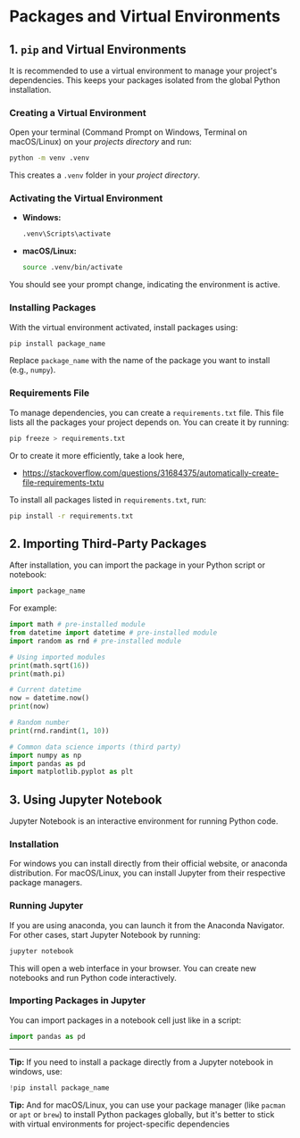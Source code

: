 # Packages and Virtual Environments

## 1. `pip` and Virtual Environments

It is recommended to use a virtual environment to manage your project's dependencies. This keeps your packages isolated from the global Python installation.

### Creating a Virtual Environment

Open your terminal (Command Prompt on Windows, Terminal on macOS/Linux) on your *projects directory* and run:

```bash
python -m venv .venv
```

This creates a `.venv` folder in your *project directory*.

### Activating the Virtual Environment

- **Windows:**

  ```bash
  .venv\Scripts\activate
  ```

- **macOS/Linux:**

  ```bash
  source .venv/bin/activate
  ```

You should see your prompt change, indicating the environment is active.

### Installing Packages

With the virtual environment activated, install packages using:

```bash
pip install package_name
```

Replace `package_name` with the name of the package you want to install (e.g., `numpy`).

### Requirements File

To manage dependencies, you can create a `requirements.txt` file. This file lists all the packages your project depends on.
You can create it by running:

```bash
pip freeze > requirements.txt
```
Or to create it more efficiently, take a look here,
- <https://stackoverflow.com/questions/31684375/automatically-create-file-requirements-txtu>

To install all packages listed in `requirements.txt`, run:

```bash
pip install -r requirements.txt
```

## 2. Importing Third-Party Packages

After installation, you can import the package in your Python script or notebook:

```python
import package_name
```

For example:

```python
import math # pre-installed module
from datetime import datetime # pre-installed module
import random as rnd # pre-installed module

# Using imported modules
print(math.sqrt(16))
print(math.pi)

# Current datetime
now = datetime.now()
print(now)

# Random number
print(rnd.randint(1, 10))

# Common data science imports (third party)
import numpy as np
import pandas as pd
import matplotlib.pyplot as plt
```

## 3. Using Jupyter Notebook

Jupyter Notebook is an interactive environment for running Python code.

### Installation

For windows you can install directly from their official website, or anaconda distribution. For macOS/Linux, you can install Jupyter from their respective package managers.

### Running Jupyter

If you are using anaconda, you can launch it from the Anaconda Navigator. For other cases, start Jupyter Notebook by running:

```bash
jupyter notebook
```

This will open a web interface in your browser. You can create new notebooks and run Python code interactively.

### Importing Packages in Jupyter

You can import packages in a notebook cell just like in a script:

```python
import pandas as pd
```

---

**Tip:** If you need to install a package directly from a Jupyter notebook in windows, use:

```python
!pip install package_name
```

**Tip:** And for macOS/Linux, you can use your package manager (like `pacman` or `apt` or `brew`) to install Python packages globally, but it's better to stick with virtual environments for project-specific dependencies
